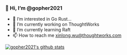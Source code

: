 ### 👋 Hi, I’m @gopher2021
- 👀 I’m interested in Go Rust...
- 🔭 I’m currently working on ThoughtWorks
- 🌱 I’m currently learning Raft
- 📫 How to reach me <xinlong.wu@thoughtworks.com>

[![gopher2021's github stats](https://github-readme-stats.vercel.app/api?username=gopher2021)](https://github.com/anuraghazra/github-readme-stats)
